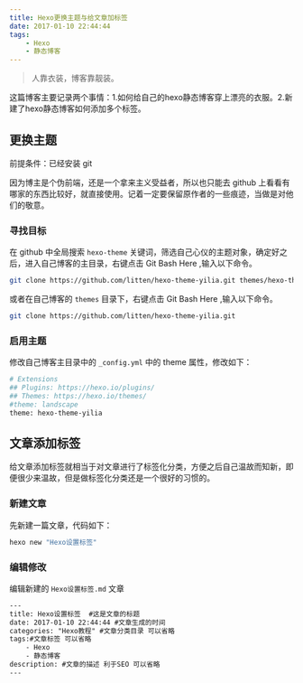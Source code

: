 ```yaml
---
title: Hexo更换主题与给文章加标签
date: 2017-01-10 22:44:44
tags:
    - Hexo
    - 静态博客
---
```


> 人靠衣装，博客靠靓装。

这篇博客主要记录两个事情：1.如何给自己的hexo静态博客穿上漂亮的衣服。2.新建了hexo静态博客如何添加多个标签。

<!-- more -->

## 更换主题

前提条件：已经安装 git

因为博主是个伪前端，还是一个拿来主义受益者，所以也只能去 github 上看看有哪家的东西比较好，就直接使用。记着一定要保留原作者的一些痕迹，当做是对他们的敬意。

### 寻找目标
在 github 中全局搜索 `hexo-theme` 关键词，筛选自己心仪的主题对象，确定好之后，进入自己博客的主目录，右键点击 Git Bash Here ,输入以下命令。
``` bash
git clone https://github.com/litten/hexo-theme-yilia.git themes/hexo-theme-yilia
```
或者在自己博客的 `themes` 目录下，右键点击 Git Bash Here ,输入以下命令。
``` bash
git clone https://github.com/litten/hexo-theme-yilia.git
```

### 启用主题
修改自己博客主目录中的 `_config.yml` 中的 theme 属性，修改如下：
``` bash
# Extensions
## Plugins: https://hexo.io/plugins/
## Themes: https://hexo.io/themes/
#theme: landscape
theme: hexo-theme-yilia
```

## 文章添加标签
给文章添加标签就相当于对文章进行了标签化分类，方便之后自己温故而知新，即便很少来温故，但是做标签化分类还是一个很好的习惯的。

### 新建文章
先新建一篇文章，代码如下：
``` bash
hexo new "Hexo设置标签"
```

### 编辑修改
编辑新建的 `Hexo设置标签.md` 文章
``` html
---
title: Hexo设置标签  #这是文章的标题
date: 2017-01-10 22:44:44 #文章生成的时间
categories: "Hexo教程" #文章分类目录 可以省略
tags:#文章标签 可以省略
    - Hexo
    - 静态博客
description: #文章的描述 利于SEO 可以省略
---
```
